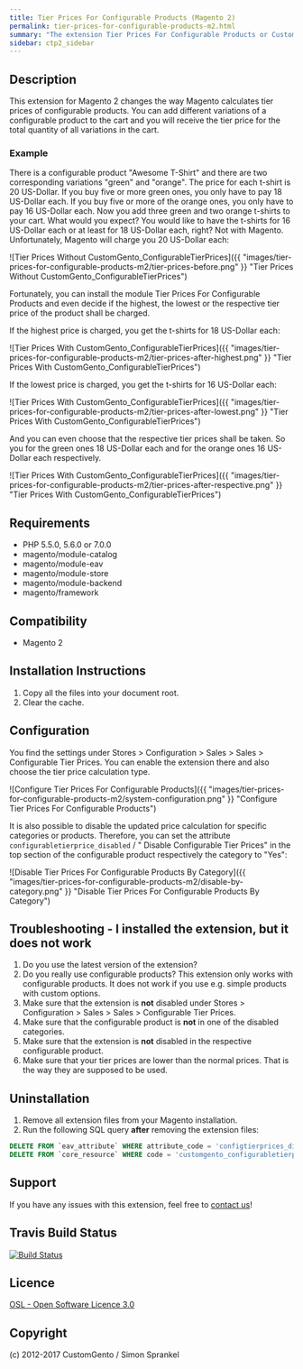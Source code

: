 ```yaml
---
title: Tier Prices For Configurable Products (Magento 2)
permalink: tier-prices-for-configurable-products-m2.html
summary: "The extension Tier Prices For Configurable Products or CustomGento_ConfigurableTierPrices changes the way Magento calculates tier prices of configurable products. This extension ensures that when you add different variations of a configurable product to the cart, you receive the tier price for the total quantity of all variations in the cart."
sidebar: ctp2_sidebar
---
```


## Description
This extension for Magento 2 changes the way Magento calculates tier prices of configurable products. You can add different variations of a configurable product to the cart and you will receive the tier price for the total quantity of all variations in the cart.

### Example
There is a configurable product "Awesome T-Shirt" and there are two corresponding variations "green" and "orange". 
The price for each t-shirt is 20 US-Dollar. 
If you buy five or more green ones, you only have to pay 18 US-Dollar each. 
If you buy five or more of the orange ones, you only have to pay 16 US-Dollar each. 
Now you add three green and two orange t-shirts to your cart. 
What would you expect? You would like to have the t-shirts for 16 US-Dollar each or at least for 18 US-Dollar each, right?
Not with Magento. Unfortunately, Magento will charge you 20 US-Dollar each:

![Tier Prices Without CustomGento_ConfigurableTierPrices]({{ "images/tier-prices-for-configurable-products-m2/tier-prices-before.png" }} "Tier Prices Without CustomGento_ConfigurableTierPrices")

Fortunately, you can install the module Tier Prices For Configurable Products and even decide if the highest, 
the lowest or the respective tier price of the product shall be charged.

If the highest price is charged, you get the t-shirts for 18 US-Dollar each:

![Tier Prices With CustomGento_ConfigurableTierPrices]({{ "images/tier-prices-for-configurable-products-m2/tier-prices-after-highest.png" }} "Tier Prices With CustomGento_ConfigurableTierPrices")

If the lowest price is charged, you get the t-shirts for 16 US-Dollar each:

![Tier Prices With CustomGento_ConfigurableTierPrices]({{ "images/tier-prices-for-configurable-products-m2/tier-prices-after-lowest.png" }} "Tier Prices With CustomGento_ConfigurableTierPrices")

And you can even choose that the respective tier prices shall be taken. So you for the green ones 18 US-Dollar each and for the orange ones 16 US-Dollar each respectively.

![Tier Prices With CustomGento_ConfigurableTierPrices]({{ "images/tier-prices-for-configurable-products-m2/tier-prices-after-respective.png" }} "Tier Prices With CustomGento_ConfigurableTierPrices")


## Requirements
- PHP 5.5.0, 5.6.0 or 7.0.0
- magento/module-catalog
- magento/module-eav
- magento/module-store
- magento/module-backend
- magento/framework

## Compatibility
- Magento 2

## Installation Instructions
1. Copy all the files into your document root.
2. Clear the cache.

## Configuration
You find the settings under Stores > Configuration > Sales > Sales > Configurable Tier Prices.
You can enable the extension there and also choose the tier price calculation type.

![Configure Tier Prices For Configurable Products]({{ "images/tier-prices-for-configurable-products-m2/system-configuration.png" }} "Configure Tier Prices For Configurable Products")

It is also possible to disable the updated price calculation for specific categories or products.
Therefore, you can set the attribute `configurabletierprice_disabled` / " Disable Configurable Tier Prices" in the top section of the configurable product respectively the category to "Yes":

![Disable Tier Prices For Configurable Products By Category]({{ "images/tier-prices-for-configurable-products-m2/disable-by-category.png" }} "Disable Tier Prices For Configurable Products By Category")
  
## Troubleshooting - I installed the extension, but it does not work

1. Do you use the latest version of the extension?
2. Do you really use configurable products? This extension only works with configurable products. It does not work if you use e.g. simple products with custom options.
3. Make sure that the extension is **not**  disabled under Stores > Configuration > Sales > Sales > Configurable Tier Prices.
4. Make sure that the configurable product is **not** in one of the disabled categories.
5. Make sure that the extension is **not**  disabled in the respective configurable product.
6. Make sure that your tier prices are lower than the normal prices. That is the way they are supposed to be used.

## Uninstallation
1. Remove all extension files from your Magento installation.
2. Run the following SQL query **after** removing the extension files:

```sql
DELETE FROM `eav_attribute` WHERE attribute_code = 'configtierprices_disabled';
DELETE FROM `core_resource` WHERE code = 'customgento_configurabletierprices_setup';
```

## Support
If you have any issues with this extension, feel free to [contact us](http://customgento.com/)!

## Travis Build Status
[![Build Status](https://travis-ci.org/customgento/CustomGento_ConfigurableTierPrices.svg?branch=master)](https://travis-ci.org/customgento/CustomGento_ConfigurableTierPrices)

## Licence
[OSL - Open Software Licence 3.0](https://opensource.org/licenses/osl-3.0.php)

## Copyright
(c) 2012-2017 CustomGento / Simon Sprankel
